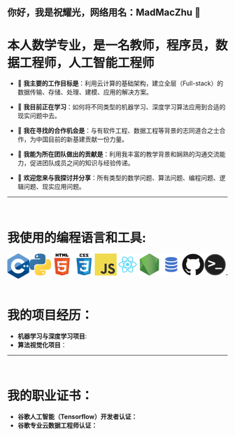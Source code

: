 ## 你好，我是祝耀光，网络用名：MadMacZhu 👋

<!--
**MadMacZhu/MadMacZhu** is a ✨ _special_ ✨ repository because its `README.md` (this file) appears on your GitHub profile. -->

# 本人数学专业，是一名教师，程序员，数据工程师，人工智能工程师

- 🔭 **我主要的工作目标是**：利用云计算的基础架构，建立全层（Full-stack）的数据传输、存储、处理、建模、应用的解决方案。

- 🌱 **我目前正在学习**：如何将不同类型的机器学习、深度学习算法应用到合适的现实问题中去。

- 👯 **我在寻找的合作机会是**：与有软件工程、数据工程等背景的志同道合之士合作，为中国目前的新基建贡献一份力量。

- 🤔 **我能为所在团队做出的贡献是**：利用我丰富的教学背景和娴熟的沟通交流能力，促进团队成员之间的知识与经验传递。

- 💬 **欢迎您来与我探讨并分享**：所有类型的数学问题、算法问题、编程问题、逻辑问题、现实应用问题。

------

<br />

# 我使用的编程语言和工具:

<img align="left" title="C++" alt="C++" width="50px" src="https://github.com/MadMacZhu/MadMacZhu/blob/main/Photos/cpp_logo.png" />
<img align="left" title="Python" alt="Python" width="50px" src="https://github.com/MadMacZhu/MadMacZhu/blob/main/Photos/Python_logo.svg" />
<img align="left" title="HTML5" alt="HTML5" width="50px" src="https://github.com/MadMacZhu/MadMacZhu/blob/main/Photos/html_logo.png" />
<img align="left" title="CSS3" alt="CSS3" width="50px" src="https://github.com/MadMacZhu/MadMacZhu/blob/main/Photos/css_logo.png" />
<img align="left" title="JavaScript" alt="JavaScript" width="50px" src="https://github.com/MadMacZhu/MadMacZhu/blob/main/Photos/javascript_logo.png" />
<img align="left" title="React" alt="React" width="50px" src="https://github.com/MadMacZhu/MadMacZhu/blob/main/Photos/react_logo.png" />
<img align="left" title="Node.js" alt="Node.js" width="50px" src="https://github.com/MadMacZhu/MadMacZhu/blob/main/Photos/nodejs_logo.png" />
<img align="left" title="SQL" alt="SQL" width="50px" src="https://github.com/MadMacZhu/MadMacZhu/blob/main/Photos/sql_logo.png" />
<img align="left" title="GitHub" alt="GitHub" width="50px" src="https://github.com/MadMacZhu/MadMacZhu/blob/main/Photos/github_logo.png" />
<img align="left" title="Linux Terminal" alt="Terminal" width="50px" src="https://github.com/MadMacZhu/MadMacZhu/blob/main/Photos/terminal_logo.png" />

<br />
<br />

------

<br />

# 我的项目经历：

- **机器学习与深度学习项目**:
- **算法视觉化项目**：

------

<br />

# 我的职业证书：
- **谷歌人工智能（Tensorflow）开发者认证：**
- **谷歌专业云数据工程师认证：**

